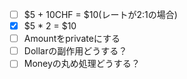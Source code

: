 - [ ] $5 + 10CHF = $10(レートが2:1の場合)
- [x] $5 * 2 = $10
- [ ] Amountをprivateにする
- [ ] Dollarの副作用どうする？
- [ ] Moneyの丸め処理どうする？
